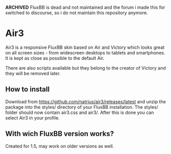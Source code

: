 **ARCHIVED** FluxBB is dead and not maintained and the forum i made this for switched to discourse, so i do not maintain this repository anymore.

# Air3

Air3 is a responsive FluxBB skin based on Air and Victory which looks great on all screen sizes - from widescreen desktops to tablets and smartphones. It is kept as close as possible to the default Air.

There are also scripts available but they belong to the creator of Victory and they will be removed later.

## How to install

Download from https://github.com/natrius/air3/releases/latest and unzip the package into the styles/ directory of your FluxBB installation. The styles/ folder should now contain air3.css and air3/. After this is done you can select Air3 in your profile.

## With wich FluxBB version works?

Created for 1.5, may work on older versions as well.
